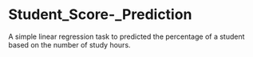 # Student_Score-_Prediction
A simple linear regression task to predicted the percentage of a student based on the number of study hours. 
